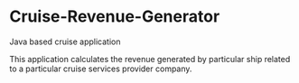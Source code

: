 Cruise-Revenue-Generator
========================

Java based cruise application

This application calculates the revenue generated by particular ship related to a particular cruise services provider company.
